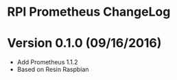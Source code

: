 RPI Prometheus ChangeLog
=================================

# Version 0.1.0 (09/16/2016)

- Add Prometheus 1.1.2
- Based on Resin Raspbian
